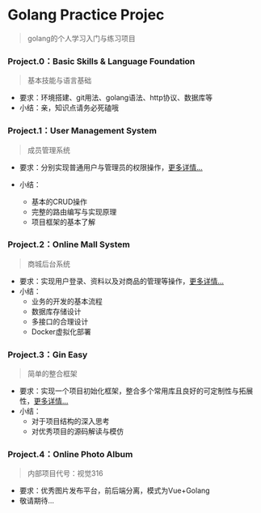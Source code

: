 # Golang Practice Projec

> golang的个人学习入门与练习项目

### Project.0：Basic Skills &  Language  Foundation

> 基本技能与语言基础

- 要求：环境搭建、git用法、golang语法、http协议、数据库等
- 小结：亲，知识点请务必死磕哦

### Project.1：User Management System

> 成员管理系统

- 要求：分别实现普通用户与管理员的权限操作，[更多详情...](https://github.com/WillXu24/UserManagementSystem)

- 小结：
  - 基本的CRUD操作
  - 完整的路由编写与实现原理
  - 项目框架的基本了解

### Project.2：Online Mall System

> 商城后台系统

- 要求：实现用户登录、资料以及对商品的管理等操作，[更多详情...](https://github.com/WillXu24/OnlineMallSystem)
- 小结：
  - 业务的开发的基本流程
  - 数据库存储设计
  - 多接口的合理设计
  - Docker虚拟化部署

### Project.3：Gin Easy

> 简单的整合框架

- 要求：实现一个项目初始化框架，整合多个常用库且良好的可定制性与拓展性，[更多详情...](https://github.com/WillXu24/GinEasy)
- 小结：
  - 对于项目结构的深入思考
  - 对优秀项目的源码解读与模仿

### Project.4：Online Photo Album

> 内部项目代号：视觉316

- 要求：优秀图片发布平台，前后端分离，模式为Vue+Golang
- 敬请期待...


